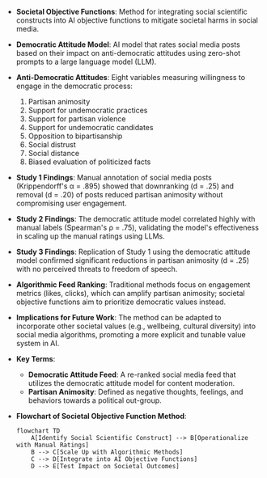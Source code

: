 - **Societal Objective Functions**: Method for integrating social scientific constructs into AI objective functions to mitigate societal harms in social media.
  
- **Democratic Attitude Model**: AI model that rates social media posts based on their impact on anti-democratic attitudes using zero-shot prompts to a large language model (LLM).

- **Anti-Democratic Attitudes**: Eight variables measuring willingness to engage in the democratic process:
  1. Partisan animosity
  2. Support for undemocratic practices
  3. Support for partisan violence
  4. Support for undemocratic candidates
  5. Opposition to bipartisanship
  6. Social distrust
  7. Social distance
  8. Biased evaluation of politicized facts

- **Study 1 Findings**: Manual annotation of social media posts (Krippendorff's α = .895) showed that downranking (d = .25) and removal (d = .20) of posts reduced partisan animosity without compromising user engagement.

- **Study 2 Findings**: The democratic attitude model correlated highly with manual labels (Spearman's ρ = .75), validating the model's effectiveness in scaling up the manual ratings using LLMs.

- **Study 3 Findings**: Replication of Study 1 using the democratic attitude model confirmed significant reductions in partisan animosity (d = .25) with no perceived threats to freedom of speech.

- **Algorithmic Feed Ranking**: Traditional methods focus on engagement metrics (likes, clicks), which can amplify partisan animosity; societal objective functions aim to prioritize democratic values instead.

- **Implications for Future Work**: The method can be adapted to incorporate other societal values (e.g., wellbeing, cultural diversity) into social media algorithms, promoting a more explicit and tunable value system in AI.

- **Key Terms**:
  - **Democratic Attitude Feed**: A re-ranked social media feed that utilizes the democratic attitude model for content moderation.
  - **Partisan Animosity**: Defined as negative thoughts, feelings, and behaviors towards a political out-group.

- **Flowchart of Societal Objective Function Method**:
  ```mermaid
  flowchart TD
      A[Identify Social Scientific Construct] --> B[Operationalize with Manual Ratings]
      B --> C[Scale Up with Algorithmic Methods]
      C --> D[Integrate into AI Objective Functions]
      D --> E[Test Impact on Societal Outcomes]
  ```